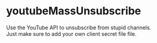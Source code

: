 # youtubeMassUnsubscribe
Use the YouTube API to unsubscribe from stupid channels.  
Just make sure to add your own client secret file file.
